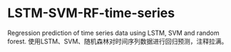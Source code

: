 # LSTM-SVM-RF-time-series
Regression prediction of time series data using LSTM, SVM and random forest. 使用LSTM、SVM、随机森林对时间序列数据进行回归预测，注释拉满。
